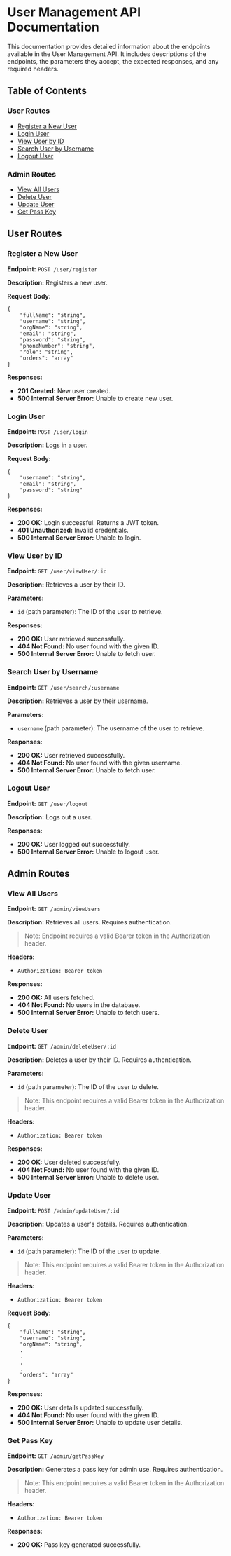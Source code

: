 User Management API Documentation
=================================

This documentation provides detailed information about the endpoints available in the User Management API. It includes descriptions of the endpoints, the parameters they accept, the expected responses, and any required headers.

Table of Contents
-----------------

###   User Routes

*   [Register a New User](#register-a-new-user)
*   [Login User](#login-user)
*   [View User by ID](#view-user-by-id)
*   [Search User by Username](#search-user-by-username)
*   [Logout User](#logout-user)

###   Admin Routes

*   [View All Users](#view-all-users)
*   [Delete User](#delete-user)
*   [Update User](#update-user)
*   [Get Pass Key](#get-pass-key)

User Routes
-----------

### Register a New User

**Endpoint:** `POST /user/register`

**Description:** Registers a new user.

**Request Body:**

    {
        "fullName": "string",
        "username": "string",
        "orgName": "string",
        "email": "string",
        "password": "string",
        "phoneNumber": "string",
        "role": "string",
        "orders": "array"
    }

**Responses:**

*   **201 Created:** New user created.
*   **500 Internal Server Error:** Unable to create new user.

### Login User

**Endpoint:** `POST /user/login`

**Description:** Logs in a user.

**Request Body:**

    {
        "username": "string",
        "email": "string",
        "password": "string"
    }

**Responses:**

*   **200 OK:** Login successful. Returns a JWT token.
*   **401 Unauthorized:** Invalid credentials.
*   **500 Internal Server Error:** Unable to login.

### View User by ID

**Endpoint:** `GET /user/viewUser/:id`

**Description:** Retrieves a user by their ID.

**Parameters:**

*   `id` (path parameter): The ID of the user to retrieve.

**Responses:**

*   **200 OK:** User retrieved successfully.
*   **404 Not Found:** No user found with the given ID.
*   **500 Internal Server Error:** Unable to fetch user.

### Search User by Username

**Endpoint:** `GET /user/search/:username`

**Description:** Retrieves a user by their username.

**Parameters:**

*   `username` (path parameter): The username of the user to retrieve.

**Responses:**

*   **200 OK:** User retrieved successfully.
*   **404 Not Found:** No user found with the given username.
*   **500 Internal Server Error:** Unable to fetch user.

### Logout User

**Endpoint:** `GET /user/logout`

**Description:** Logs out a user.

**Responses:**

*   **200 OK:** User logged out successfully.
*   **500 Internal Server Error:** Unable to logout user.

Admin Routes
------------

### View All Users

**Endpoint:** `GET /admin/viewUsers`

**Description:** Retrieves all users. Requires authentication.

> Note: Endpoint requires a valid Bearer token in the Authorization header.

**Headers:**

*   `Authorization: Bearer token`

**Responses:**

*   **200 OK:** All users fetched.
*   **404 Not Found:** No users in the database.
*   **500 Internal Server Error:** Unable to fetch users.

### Delete User

**Endpoint:** `GET /admin/deleteUser/:id`

**Description:** Deletes a user by their ID. Requires authentication.

**Parameters:**

*   `id` (path parameter): The ID of the user to delete.

> Note: This endpoint requires a valid Bearer token in the Authorization header.

**Headers:**

*   `Authorization: Bearer token`

**Responses:**

*   **200 OK:** User deleted successfully.
*   **404 Not Found:** No user found with the given ID.
*   **500 Internal Server Error:** Unable to delete user.

### Update User

**Endpoint:** `POST /admin/updateUser/:id`

**Description:** Updates a user's details. Requires authentication.

**Parameters:**

*   `id` (path parameter): The ID of the user to update.

> Note: This endpoint requires a valid Bearer token in the Authorization header.

**Headers:**

*   `Authorization: Bearer token`

**Request Body:**

    {
        "fullName": "string",
        "username": "string",
        "orgName": "string",
        .
        .
        .
        .
        "orders": "array"
    }

**Responses:**

*   **200 OK:** User details updated successfully.
*   **404 Not Found:** No user found with the given ID.
*   **500 Internal Server Error:** Unable to update user details.

### Get Pass Key

**Endpoint:** `GET /admin/getPassKey`

**Description:** Generates a pass key for admin use. Requires authentication.

> Note: This endpoint requires a valid Bearer token in the Authorization header.

**Headers:**

*   `Authorization: Bearer token`

**Responses:**

*   **200 OK:** Pass key generated successfully.
